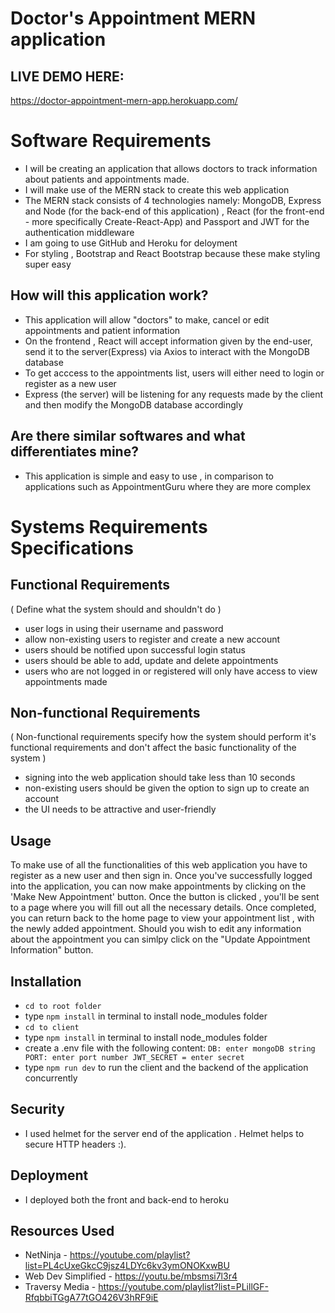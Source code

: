 # Doctor's Appointment MERN application

## LIVE DEMO HERE: 
https://doctor-appointment-mern-app.herokuapp.com/

# Software Requirements
* I will be creating an application that allows doctors to track information about patients and appointments made.
* I will make use of the MERN stack to create this web application
* The MERN stack consists of 4 technologies namely: MongoDB, Express and Node (for the back-end of this application) , React (for the
front-end - more specifically Create-React-App) and Passport and JWT for the authentication middleware
* I am going to use GitHub and Heroku for deloyment
* For styling , Bootstrap and React Bootstrap because these make styling super easy

## How will this application work? 
* This application will allow "doctors" to make, cancel or edit appointments and patient information 
* On the frontend , React will accept information given by the end-user, send it to the server(Express) via Axios to interact with the MongoDB database
* To get acccess to the appointments list, users will either need to login or register as a new user
* Express (the server) will be listening for any requests made by the client and then modify the MongoDB database accordingly

## Are there similar softwares and what differentiates mine?
* This application is simple and easy to use , in comparison to applications such as AppointmentGuru where they are more complex

# Systems Requirements Specifications
## Functional Requirements 
( Define what the system should and shouldn't do )
- user logs in using their username and password 
- allow non-existing users to register and create a new account
- users should be notified upon successful login status 
- users should be able to add, update and delete appointments
- users who are not logged in or registered will only have access to view appointments made

## Non-functional Requirements 
( Non-functional requirements specify how the system should perform it's functional requirements and don't affect the basic functionality of
the system )
- signing into the web application should take less than 10 seconds
- non-existing users should be given the option to sign up to create an account
- the UI needs to be attractive and user-friendly

## Usage
To make use of all the functionalities of this web application you have to register as a new user and then sign in. Once you've successfully logged into the application, you can now make appointments by clicking on the 'Make New Appointment' button. Once the button is clicked , you'll be sent to a page where you will fill out all the necessary details. Once completed, you can return back to the home page to view your appointment list , with the newly added appointment. Should you wish to edit any information about the appointment you can simlpy click on the "Update Appointment Information" button. 

## Installation
- `cd to root folder`
- type `npm install` in terminal to install node_modules folder
- `cd to client`
- type `npm install` in terminal to install node_modules folder
- create a .env file with the following content:
   `
   DB: enter mongoDB string 
   PORT: enter port number
   JWT_SECRET = enter secret
   `
- type `npm run dev` to run the client and the backend of the application concurrently

## Security 
- I used helmet for the server end of the application . Helmet helps to secure HTTP headers :). 

## Deployment 
- I deployed both the front and back-end to heroku

## Resources Used
* NetNinja - https://youtube.com/playlist?list=PL4cUxeGkcC9jsz4LDYc6kv3ymONOKxwBU
* Web Dev Simplified - https://youtu.be/mbsmsi7l3r4
* Traversy Media - https://youtube.com/playlist?list=PLillGF-RfqbbiTGgA77tGO426V3hRF9iE
